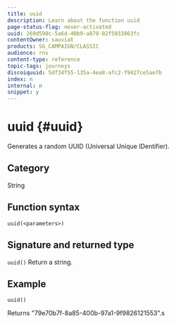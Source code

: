 ```yaml
---
title: uuid
description: Learn about the function uuid
page-status-flag: never-activated
uuid: 269d590c-5a6d-40b9-a879-02f5033863fc
contentOwner: sauviat
products: SG_CAMPAIGN/CLASSIC
audience: rns
content-type: reference
topic-tags: journeys
discoiquuid: 5df34f55-135a-4ea8-afc2-f9427ce5ae7b
index: n
internal: n
snippet: y
---
```


# uuid {#uuid}

Generates a random UUID (Universal Unique IDentifier).

## Category

String

## Function syntax

`uuid(<parameters>)`

## Signature and returned type

`uuid()`
Return a string.

## Example

`uuid()`

Returns "79e70b7f-8a85-400b-97a1-9f9826121553".s
